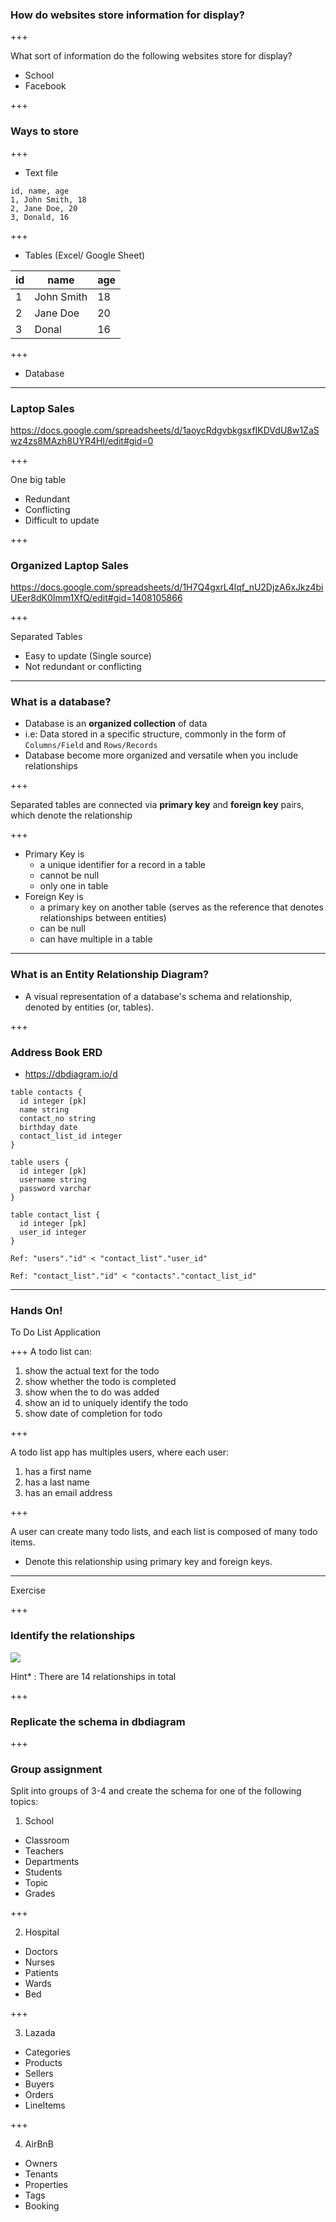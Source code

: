 ### How do websites store information for display?

+++

What sort of information do the following websites store for display?
- School
- Facebook

+++

### Ways to store

+++

- Text file
```
id, name, age
1, John Smith, 18
2, Jane Doe, 20
3, Donald, 16
```

+++

- Tables (Excel/ Google Sheet)

|id|name|age|
|---|---|---|
|1|John Smith| 18|
|2|Jane Doe| 20|
|3|Donal| 16|

+++
- Database

---

### Laptop Sales
https://docs.google.com/spreadsheets/d/1aoycRdgvbkgsxfIKDVdU8w1ZaSwz4zs8MAzh8UYR4HI/edit#gid=0

+++

One big table
- Redundant 
- Conflicting
- Difficult to update

+++

### Organized Laptop Sales
https://docs.google.com/spreadsheets/d/1H7Q4gxrL4lqf_nU2DjzA6xJkz4biUEer8dK0Imm1XfQ/edit#gid=1408105866


+++

Separated Tables
- Easy to update (Single source)
- Not redundant or conflicting

---

### What is a database?
- Database is an **organized collection** of data
- i.e: Data stored in a specific structure, commonly in the form of `Columns/Field` and `Rows/Records`
- Database become more organized and versatile when you include relationships

+++

Separated tables are connected via **primary key** and **foreign key** pairs, which denote the relationship

+++

- Primary Key is
    - a unique identifier for a record in a table
    - cannot be null
    - only one in table
- Foreign Key is
    - a primary key on another table (serves as the reference that denotes relationships between entities)
    - can be null
    - can have multiple in a table

---

### What is an Entity Relationship Diagram?
- A visual representation of a database's schema and relationship, denoted by entities (or, tables).

+++

### Address Book ERD
- https://dbdiagram.io/d

```
table contacts {
  id integer [pk]
  name string
  contact_no string
  birthday date
  contact_list_id integer
}

table users {
  id integer [pk]
  username string
  password varchar
}

table contact_list {
  id integer [pk]
  user_id integer
}

Ref: "users"."id" < "contact_list"."user_id"

Ref: "contact_list"."id" < "contacts"."contact_list_id"
```

---

### Hands On!
To Do List Application

+++
A todo list can:
1. show the actual text for the todo
2. show whether the todo is completed
3. show when the to do was added
4. show an id to uniquely identify the todo
5. show date of completion for todo

+++

A todo list app has multiples users, where each user:
1. has a first name
2. has a last name
3. has an email address

+++

A user can create many todo lists, and each list is composed of many todo items.
- Denote this relationship using primary key and foreign keys.

---

Exercise

+++

### Identify the relationships

<img src="https://s3-ap-southeast-1.amazonaws.com/next-neo-images/images/f1b8324f-0604-4ea5-87c3-dbd3cf8e1a3e-sql_assignment.png" />

Hint* : There are 14 relationships in total

+++

### Replicate the schema in dbdiagram

+++

### Group assignment

Split into groups of 3-4 and create the schema for one of the following topics:

1. School
  - Classroom
  - Teachers
  - Departments
  - Students
  - Topic
  - Grades

+++

2. Hospital
  - Doctors
  - Nurses
  - Patients
  - Wards
  - Bed

+++

3. Lazada 
  - Categories
  - Products
  - Sellers
  - Buyers
  - Orders
  - LineItems

+++

4. AirBnB
  - Owners
  - Tenants
  - Properties
  - Tags
  - Booking